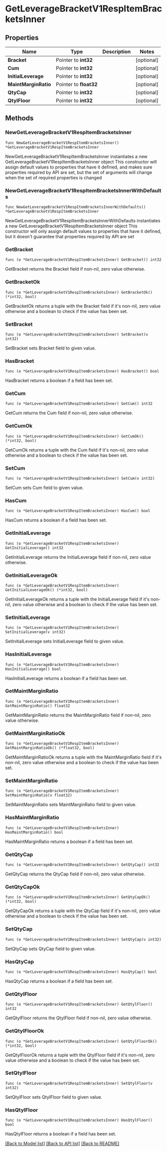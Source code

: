 # GetLeverageBracketV1RespItemBracketsInner

## Properties

Name | Type | Description | Notes
------------ | ------------- | ------------- | -------------
**Bracket** | Pointer to **int32** |  | [optional] 
**Cum** | Pointer to **int32** |  | [optional] 
**InitialLeverage** | Pointer to **int32** |  | [optional] 
**MaintMarginRatio** | Pointer to **float32** |  | [optional] 
**QtyCap** | Pointer to **int32** |  | [optional] 
**QtylFloor** | Pointer to **int32** |  | [optional] 

## Methods

### NewGetLeverageBracketV1RespItemBracketsInner

`func NewGetLeverageBracketV1RespItemBracketsInner() *GetLeverageBracketV1RespItemBracketsInner`

NewGetLeverageBracketV1RespItemBracketsInner instantiates a new GetLeverageBracketV1RespItemBracketsInner object
This constructor will assign default values to properties that have it defined,
and makes sure properties required by API are set, but the set of arguments
will change when the set of required properties is changed

### NewGetLeverageBracketV1RespItemBracketsInnerWithDefaults

`func NewGetLeverageBracketV1RespItemBracketsInnerWithDefaults() *GetLeverageBracketV1RespItemBracketsInner`

NewGetLeverageBracketV1RespItemBracketsInnerWithDefaults instantiates a new GetLeverageBracketV1RespItemBracketsInner object
This constructor will only assign default values to properties that have it defined,
but it doesn't guarantee that properties required by API are set

### GetBracket

`func (o *GetLeverageBracketV1RespItemBracketsInner) GetBracket() int32`

GetBracket returns the Bracket field if non-nil, zero value otherwise.

### GetBracketOk

`func (o *GetLeverageBracketV1RespItemBracketsInner) GetBracketOk() (*int32, bool)`

GetBracketOk returns a tuple with the Bracket field if it's non-nil, zero value otherwise
and a boolean to check if the value has been set.

### SetBracket

`func (o *GetLeverageBracketV1RespItemBracketsInner) SetBracket(v int32)`

SetBracket sets Bracket field to given value.

### HasBracket

`func (o *GetLeverageBracketV1RespItemBracketsInner) HasBracket() bool`

HasBracket returns a boolean if a field has been set.

### GetCum

`func (o *GetLeverageBracketV1RespItemBracketsInner) GetCum() int32`

GetCum returns the Cum field if non-nil, zero value otherwise.

### GetCumOk

`func (o *GetLeverageBracketV1RespItemBracketsInner) GetCumOk() (*int32, bool)`

GetCumOk returns a tuple with the Cum field if it's non-nil, zero value otherwise
and a boolean to check if the value has been set.

### SetCum

`func (o *GetLeverageBracketV1RespItemBracketsInner) SetCum(v int32)`

SetCum sets Cum field to given value.

### HasCum

`func (o *GetLeverageBracketV1RespItemBracketsInner) HasCum() bool`

HasCum returns a boolean if a field has been set.

### GetInitialLeverage

`func (o *GetLeverageBracketV1RespItemBracketsInner) GetInitialLeverage() int32`

GetInitialLeverage returns the InitialLeverage field if non-nil, zero value otherwise.

### GetInitialLeverageOk

`func (o *GetLeverageBracketV1RespItemBracketsInner) GetInitialLeverageOk() (*int32, bool)`

GetInitialLeverageOk returns a tuple with the InitialLeverage field if it's non-nil, zero value otherwise
and a boolean to check if the value has been set.

### SetInitialLeverage

`func (o *GetLeverageBracketV1RespItemBracketsInner) SetInitialLeverage(v int32)`

SetInitialLeverage sets InitialLeverage field to given value.

### HasInitialLeverage

`func (o *GetLeverageBracketV1RespItemBracketsInner) HasInitialLeverage() bool`

HasInitialLeverage returns a boolean if a field has been set.

### GetMaintMarginRatio

`func (o *GetLeverageBracketV1RespItemBracketsInner) GetMaintMarginRatio() float32`

GetMaintMarginRatio returns the MaintMarginRatio field if non-nil, zero value otherwise.

### GetMaintMarginRatioOk

`func (o *GetLeverageBracketV1RespItemBracketsInner) GetMaintMarginRatioOk() (*float32, bool)`

GetMaintMarginRatioOk returns a tuple with the MaintMarginRatio field if it's non-nil, zero value otherwise
and a boolean to check if the value has been set.

### SetMaintMarginRatio

`func (o *GetLeverageBracketV1RespItemBracketsInner) SetMaintMarginRatio(v float32)`

SetMaintMarginRatio sets MaintMarginRatio field to given value.

### HasMaintMarginRatio

`func (o *GetLeverageBracketV1RespItemBracketsInner) HasMaintMarginRatio() bool`

HasMaintMarginRatio returns a boolean if a field has been set.

### GetQtyCap

`func (o *GetLeverageBracketV1RespItemBracketsInner) GetQtyCap() int32`

GetQtyCap returns the QtyCap field if non-nil, zero value otherwise.

### GetQtyCapOk

`func (o *GetLeverageBracketV1RespItemBracketsInner) GetQtyCapOk() (*int32, bool)`

GetQtyCapOk returns a tuple with the QtyCap field if it's non-nil, zero value otherwise
and a boolean to check if the value has been set.

### SetQtyCap

`func (o *GetLeverageBracketV1RespItemBracketsInner) SetQtyCap(v int32)`

SetQtyCap sets QtyCap field to given value.

### HasQtyCap

`func (o *GetLeverageBracketV1RespItemBracketsInner) HasQtyCap() bool`

HasQtyCap returns a boolean if a field has been set.

### GetQtylFloor

`func (o *GetLeverageBracketV1RespItemBracketsInner) GetQtylFloor() int32`

GetQtylFloor returns the QtylFloor field if non-nil, zero value otherwise.

### GetQtylFloorOk

`func (o *GetLeverageBracketV1RespItemBracketsInner) GetQtylFloorOk() (*int32, bool)`

GetQtylFloorOk returns a tuple with the QtylFloor field if it's non-nil, zero value otherwise
and a boolean to check if the value has been set.

### SetQtylFloor

`func (o *GetLeverageBracketV1RespItemBracketsInner) SetQtylFloor(v int32)`

SetQtylFloor sets QtylFloor field to given value.

### HasQtylFloor

`func (o *GetLeverageBracketV1RespItemBracketsInner) HasQtylFloor() bool`

HasQtylFloor returns a boolean if a field has been set.


[[Back to Model list]](../README.md#documentation-for-models) [[Back to API list]](../README.md#documentation-for-api-endpoints) [[Back to README]](../README.md)


